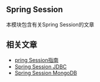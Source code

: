 ## Spring Session

本模块包含有关Spring Session的文章

## 相关文章

+ [pring Session指南](http://tu-yucheng.github.io/springweb/2023/05/19/spring-session.html)
+ [Spring Session JDBC](http://tu-yucheng.github.io/springweb/2023/05/19/spring-session-jdbc.html)
+ [Spring Session MongoDB](http://tu-yucheng.github.io/springweb/2023/05/19/spring-session-mongodb.html)